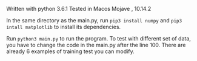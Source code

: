 Written with python 3.6.1
Tested in Macos Mojave , 10.14.2

In the same directory as the main.py,
run
`pip3 install numpy`
and 
`pip3 intall matplotlib`
to install its dependencies.

Run 
`python3 main.py`
to run the program. To test with different set of data, you have to change the code in the main.py after the line 100. There are already 6 examples of training test you can modify.
